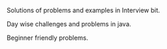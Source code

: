 Solutions of problems and examples in Interview bit.


Day wise challenges and problems in java.


Beginner friendly problems.
